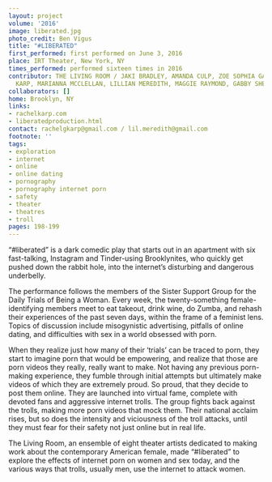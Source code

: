 ```yaml
---
layout: project
volume: '2016'
image: liberated.jpg
photo_credit: Ben Vigus
title: "#LIBERATED"
first_performed: first performed on June 3, 2016
place: IRT Theater, New York, NY
times_performed: performed sixteen times in 2016
contributor: THE LIVING ROOM / JAKI BRADLEY, AMANDA CULP, ZOE SOPHIA GARCIA, RACHEL
  KARP, MARIANNA MCCLELLAN, LILLIAN MEREDITH, MAGGIE RAYMOND, GABBY SHERBA
collaborators: []
home: Brooklyn, NY
links:
- rachelkarp.com
- liberatedproduction.html
contact: rachelgkarp@gmail.com / lil.meredith@gmail.com
footnote: ''
tags:
- exploration
- internet
- online
- online dating
- pornography
- pornography internet porn
- safety
- theater
- theatres
- troll
pages: 198-199
---
```


“#liberated” is a dark comedic play that starts out in an apartment with six fast-talking, Instagram and Tinder-using Brooklynites, who quickly get pushed down the rabbit hole, into the internet’s disturbing and dangerous underbelly.

The performance follows the members of the Sister Support Group for the Daily Trials of Being a Woman. Every week, the twenty-something female-identifying members meet to eat takeout, drink wine, do Zumba, and rehash their experiences of the past seven days, within the frame of a feminist lens. Topics of discussion include misogynistic advertising, pitfalls of online dating, and difficulties with sex in a world obsessed with porn.

When they realize just how many of their ‘trials’ can be traced to porn, they start to imagine porn that would be empowering, and realize that those are porn videos they really, really want to make. Not having any previous porn-making experience, they fumble through initial attempts but ultimately make videos of which they are extremely proud. So proud, that they decide to post them online. They are launched into virtual fame, complete with devoted fans and aggressive internet trolls. The group fights back against the trolls, making more porn videos that mock them. Their national acclaim rises, but so does the intensity and viciousness of the troll attacks, until they must fear for their safety not just online but in real life.

The Living Room, an ensemble of eight theater artists dedicated to making work about the contemporary American female, made “#liberated” to explore the effects of internet porn on women and sex today, and the various ways that trolls, usually men, use the internet to attack women.
